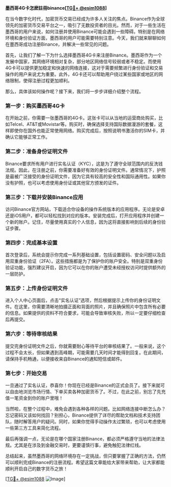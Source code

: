 **墨西哥4G卡怎麽註冊binance[[TG💪+ @esim1088](https://t.me/s/esim1088)]**

在当今数字化时代，加密货币交易已经成为许多人关注的焦点。Binance作为全球领先的加密货币交易平台之一，吸引了无数投资者的目光。然而，对于一些生活在墨西哥的用户来说，如何注册并使用Binance可能会遇到一些障碍。特别是在网络环境和身份验证方面，墨西哥的用户可能需要特别注意。今天，我们就来聊聊如何在墨西哥成功注册Binance，并解决一些常见的问题。

首先，让我们了解一下为什么选择墨西哥4G卡来注册Binance。墨西哥作为一个发展中国家，其网络环境相对复杂，部分地区网络信号较弱或者不稳定。而使用4G卡可以提供更加稳定和快速的网络连接，这对于需要频繁进行身份验证和交易操作的用户来说尤为重要。此外，4G卡还可以帮助用户绕过某些国家或地区的网络限制，使得注册过程更加顺利。

那么，具体该如何操作呢？接下来，我们将一步步详细介绍整个流程。

### 第一步：购买墨西哥4G卡

在开始之前，你需要一张墨西哥的4G卡。这张卡可以从当地的运营商处购买，比如Telcel、AT&T或Movistar等。购买时，确保选择支持国际数据漫游的套餐，这样即使你在国外也能正常使用网络。购买完成后，按照说明书激活你的SIM卡，并确认它能够正常工作。

### 第二步：准备身份证明文件

Binance要求所有用户进行实名认证（KYC），这是为了遵守全球范围内的反洗钱法规。因此，在注册之前，你需要准备好有效的身份证明文件。通常情况下，护照是最被广泛接受的身份证明文件，因为它具有较高的安全性和国际通用性。如果你没有护照，也可以考虑使用身份证或其他官方颁发的证件。

### 第三步：下载并安装Binance应用

访问Binance官方网站，下载适合你设备的操作系统版本的应用程序。无论是安卓还是iOS用户，都可以轻松找到对应的版本。安装完成后，打开应用程序并创建一个新的账户。记住，尽量使用真实的个人信息，因为这将直接影响到后续的身份验证步骤。

### 第四步：完成基本设置

首次登录后，系统会提示你完成一系列基础设置，包括设置密码、安全问题以及启用双重身份验证（2FA）。这些措施都是为了保护你的账户安全。特别是双重身份验证功能，强烈建议开启，因为它可以在你的账户遭受未经授权访问时提供额外的一层防护。

### 第五步：上传身份证明文件

进入个人中心页面后，点击“实名认证”选项，然后根据提示上传你的身份证明文件。在这里，你需要清晰地拍摄正面和背面的照片，并且确保照片中包含所有必要的信息。如果提供的资料不符合要求，可能会导致审核失败，所以一定要仔细检查后再提交。

### 第六步：等待审核结果

提交完身份证明文件之后，你就需要耐心等待平台的审核结果了。一般来说，这个过程不会太长，但如果遇到高峰期，可能需要几天时间才能得到回复。在此期间，请保持手机畅通，以便接收来自Binance的通知短信或邮件。

### 第七步：开始交易

一旦通过了实名认证，恭喜你！你现在已经是Binance的正式会员了。接下来就可以自由地浏览市场行情、下单买卖各种加密货币了。不过，在此之前，别忘了先充值一笔资金到你的账户里哦！

当然啦，在整个过程中，难免会遇到各种各样的问题。比如网络连接中断怎么办？忘记密码又该如何找回？别担心，Binance提供了详尽的帮助文档和技术支持团队，随时解答用户的疑问。同时，如果你觉得手动操作太过繁琐，也可以考虑使用一些第三方工具来简化流程。

最后再强调一点，无论是在哪个国家注册Binance，都必须严格遵守当地的法律法规。尤其是在涉及到金融交易时，更要谨慎行事，避免触犯法律红线。

总结起来，虽然墨西哥的网络环境存在一定挑战，但只要掌握了正确的方法，仍然可以顺利完成Binance的注册流程。希望这篇文章能给大家带来帮助，让大家都能顺利开启自己的数字货币之旅！

[[TG💪+ @esim1088](https://t.me/s/esim1088) ![Image](https://i.postimg.cc/4NQfJmqS/Snipaste-2025-05-13-00-14-12.png)]